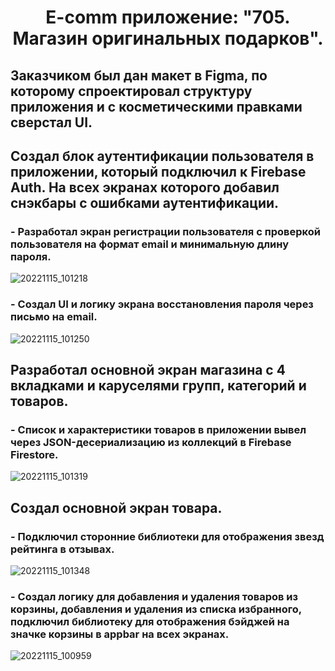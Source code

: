 <h1 align="center">E-comm приложение: "705. Магазин оригинальных подарков".</h1>
<h2 align="center">


## Заказчиком был дан макет в Figma, по которому спроектировал структуру приложения и с косметическими правками сверстал UI.

## Создал блок аутентификации пользователя в приложении, который подключил к Firebase Auth. На всех экранах которого добавил снэкбары с ошибками аутентификации.
### - Разработал экран регистрации пользователя с проверкой пользователя на формат email и минимальную длину пароля.
![20221115_101218](https://user-images.githubusercontent.com/108389045/201843693-ff64a7bb-6fd0-4e46-b2d6-7eb0861e2427.gif)
### - Создал UI и логику экрана восстановления пароля через письмо на email.
  
![20221115_101250](https://user-images.githubusercontent.com/108389045/201843871-e34962a3-e8eb-4a51-a47b-349410b6af67.gif)
## Разработал основной экран магазина с 4 вкладками и каруселями групп, категорий и товаров.
### - Список и характеристики товаров в приложении вывел через JSON-десериализацию из коллекций в Firebase Firestore.
![20221115_101319](https://user-images.githubusercontent.com/108389045/201843926-841bd8f5-96d9-4012-8984-140430ffb789.gif)
  
## Создал основной экран товара.
### - Подключил сторонние библиотеки для отображения звезд рейтинга в отзывах.
![20221115_101348](https://user-images.githubusercontent.com/108389045/201844049-3c603591-096f-4d7b-af24-acac01aa35b6.gif)
### - Создал логику для добавления и удаления товаров из корзины, добавления и удаления из списка избранного, подключил библиотеку для отображения бэйджей на значке корзины в appbar на всех экранах.
![20221115_100959](https://user-images.githubusercontent.com/108389045/201844057-f737d0c1-2298-4f32-ac5a-7946787a878f.gif)

